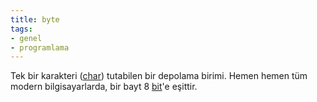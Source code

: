 ```yaml
---
title: byte
tags:
- genel
- programlama
---
```


Tek bir karakteri ([char](/char)) tutabilen bir depolama birimi. Hemen hemen tüm modern bilgisayarlarda, bir bayt 8 [bit](/bit)'e eşittir.